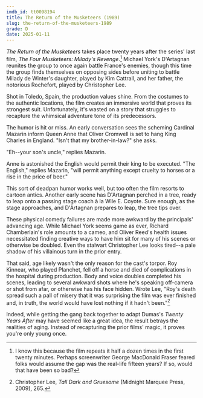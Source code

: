 ```yaml
---
imdb_id: tt0098194
title: The Return of the Musketeers (1989)
slug: the-return-of-the-musketeers-1989
grade: D
date: 2025-01-11
---
```


_The Return of the Musketeers_ takes place twenty years after the series' last film, <span data-imdb-id="tt0073012">_The Four Musketeers: Milady's Revenge_</span>.[^1] Michael York's D'Artagnan reunites the group to once again battle France's enemies, though this time the group finds themselves on opposing sides before uniting to battle Milady de Winter's daughter, played by Kim Cattrall, and her father, the notorious Rochefort, played by Christopher Lee.

Shot in Toledo, Spain, the production values shine. From the costumes to the authentic locations, the film creates an immersive world that proves its strongest suit. Unfortunately, it's wasted on a story that struggles to recapture the whimsical adventure tone of its predecessors.

The humor is hit or miss. An early conversation sees the scheming Cardinal Mazarin inform Queen Anne that Oliver Cromwell is set to hang King Charles in England. "Isn't that my brother-in-law?" she asks.

"Eh--your son's uncle," replies Mazarin.

Anne is astonished the English would permit their king to be executed. "The English," replies Mazarin, "will permit anything except cruelty to horses or a rise in the price of beer."

This sort of deadpan humor works well, but too often the film resorts to cartoon antics. Another early scene has D'Artagnan perched in a tree, ready to leap onto a passing stage coach à la Wile E. Coyote. Sure enough, as the stage approaches, and D'Artagnan prepares to leap, the tree tips over.

These physical comedy failures are made more awkward by the principals' advancing age. While Michael York seems game as ever, Richard Chamberlain's role amounts to a cameo, and Oliver Reed's health issues necessitated finding creative ways to have him sit for many of his scenes or otherwise be doubled. Even the stalwart Christopher Lee looks tired--a pale shadow of his villainous turn in the prior entry.

That said, age likely wasn't the only reason for the cast's torpor. Roy Kinnear, who played Planchet, fell off a horse and died of complications in the hospital during production. Body and voice doubles completed his scenes, leading to several awkward shots where he's speaking off-camera or shot from afar, or otherwise has his face hidden. Wrote Lee, "Roy's death spread such a pall of misery that it was surprising the film was ever finished and, in truth, the world would have lost nothing if it hadn't been."[^2]

Indeed, while getting the gang back together to adapt Dumas's _Twenty Years After_ may have seemed like a great idea, the result betrays the realities of aging. Instead of recapturing the prior films' magic, it proves you're only young once.

[^1]: I know this because the film repeats it half a dozen times in the first twenty minutes. Perhaps screenwriter George MacDonald Fraser feared folks would assume the gap was the real-life fifteen years? If so, would that have been so bad?
[^2]: Christopher Lee, _Tall Dark and Gruesome_ (Midnight Marquee Press, 2009), 265.
